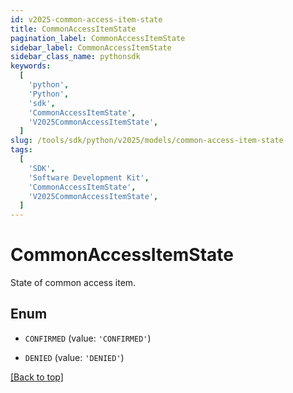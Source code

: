 ```yaml
---
id: v2025-common-access-item-state
title: CommonAccessItemState
pagination_label: CommonAccessItemState
sidebar_label: CommonAccessItemState
sidebar_class_name: pythonsdk
keywords:
  [
    'python',
    'Python',
    'sdk',
    'CommonAccessItemState',
    'V2025CommonAccessItemState',
  ]
slug: /tools/sdk/python/v2025/models/common-access-item-state
tags:
  [
    'SDK',
    'Software Development Kit',
    'CommonAccessItemState',
    'V2025CommonAccessItemState',
  ]
---
```


# CommonAccessItemState

State of common access item.

## Enum

- `CONFIRMED` (value: `'CONFIRMED'`)

- `DENIED` (value: `'DENIED'`)

[[Back to top]](#)
